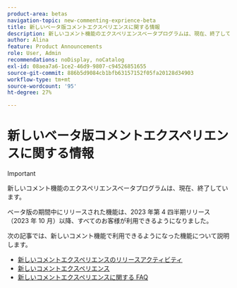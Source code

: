 ```yaml
---
product-area: betas
navigation-topic: new-commenting-exprience-beta
title: 新しいベータ版コメントエクスペリエンスに関する情報
description: 新しいコメント機能のエクスペリエンスベータプログラムは、現在、終了しています。 次の記事では、新しいコメント機能としてで使用できる機能について説明しています。
author: Alina
feature: Product Announcements
role: User, Admin
recommendations: noDisplay, noCatalog
exl-id: 08aea7a6-1ce2-46d9-9807-c94526851655
source-git-commit: 886b5d9084cb1bfb63157152f05fa20128d34903
workflow-type: tm+mt
source-wordcount: '95'
ht-degree: 27%

---
```


# 新しいベータ版コメントエクスペリエンスに関する情報

>[!IMPORTANT]
>
>新しいコメント機能のエクスペリエンスベータプログラムは、現在、終了しています。
>
>ベータ版の期間中にリリースされた機能は、2023 年第 4 四半期リリース（2023 年 10 月）以降、すべてのお客様が利用できるようになりました。


次の記事では、新しいコメント機能で利用できるようになった機能について説明します。

* [新しいコメントエクスペリエンスのリリースアクティビティ](../new-commenting-experience-beta/new-commenting-beta-experience-release-activity.md)
* [新しいコメントエクスペリエンス](../new-commenting-experience-beta/unified-commenting-experience.md)
* [新しいコメントエクスペリエンスに関する FAQ](../new-commenting-experience-beta/new-commenting-faq.md)
